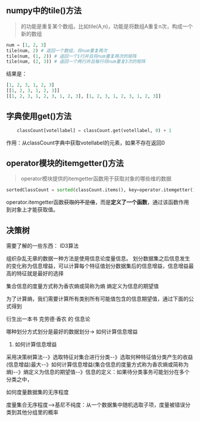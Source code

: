 ## numpy中的tile()方法


> 的功能是重复某个数组。比如tile(A,n)，功能是将数组A重复n次，构成一个新的数组
```python
num = [1, 2, 3]
tile(num, 2) # 返回一个数组，将num重复两次
tile(num, (1, 2)) # 返回一个1行并且将num重复两次的矩阵
tile(num, (2, 3)) # 返回一个两行并且每行将num重复3次的矩阵
```

结果是：

```python
[1, 2, 3, 1, 2, 3]
[[1, 2, 3, 1, 2, 3]]
[[1, 2, 3, 1, 2, 3, 1, 2, 3], [1, 2, 3, 1, 2, 3, 1, 2, 3]]

```






## 字典使用get()方法
```python
    classCount[votellabel] = classCount.get(votellabel, 0) + 1
```

作用：从classCount字典中获取votellabel的元素，如果不存在返回0


## operator模块的itemgetter()方法
> operator模块提供的itemgetter函数用于获取对象的哪些维的数据

```python
sortedClassCount = sorted(classCount.items(), key=operator.itemgetter(1), reverse=True)
```

operator.itemgetter函数~~获取的不是值~~，而是**定义了一个函数**，通过该函数作用到对象上才能获取值。


## 决策树

需要了解的一些东西：
ID3算法

组织杂乱无章的数据一种方法是使用信息论度量信息。
划分数据集之后信息发生的变化称为信息增益，可以计算每个特征值划分数据集后的信息增益，信息增益最高的特征就是最好的选择

集合信息的度量方式称为香农熵或简称为熵
熵定义为信息的期望值

为了计算熵，我们需要计算所有类别所有可能值包含的信息期望值，通过下面的公式得到

衍生出一本书  克劳德·香农 的 信息论


哪种划分方式划分是最好的数据划分-> 如何计算信息增益  
1. 如何计算信息增益


采用决策树算法--》选取特征对集合进行分类--》选取何种特征值分类产生的收益(信息增益)最大--》如何计算信息增益(集合信息的度量方式称为香农熵或简称为熵)--》熵定义为信息的期望值--》信息的定义：如果待分类事务可能划分在多个分类之中，

如何度量数据集的无序程度

度量集合无序程度-->基尼不纯度：从一个数据集中随机选取子项，度量被错误分类到其他分组里的概率



